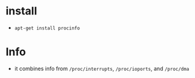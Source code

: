 # install
* `apt-get install procinfo`

# Info
* it combines info from `/proc/interrupts`, `/proc/ioports`, and `/proc/dma`
